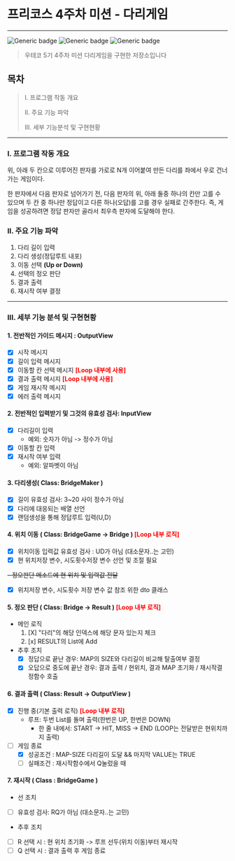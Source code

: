 # 프리코스 4주차 미션 - 다리게임

---

![Generic badge](https://img.shields.io/badge/precourse-week4-green.svg)
![Generic badge](https://img.shields.io/badge/test-6_passed-blue.svg)
![Generic badge](https://img.shields.io/badge/version-1.1.0-brightgreen.svg)

> 우테코 5기 4주차 미션 다리게임을 구현한 저장소입니다

## 목차

> I. 프로그램 작동 개요
>
> II. 주요 기능 파악
>
> III. 세부 기능분석 및 구현현황

___

### I. 프로그램 작동 개요

위, 아래 두 칸으로 이루어진 판자를 가로로 N개 이어붙여 만든 다리를 좌에서 우로 건너가는 게임이다.

한 판자에서 다음 판자로 넘어가기 전, 다음 판자의 위, 아래 둘중 하나의 칸만 고를 수 있으며 두 칸 중 하나만 정답이고 다른 하나(오답)를 고를 경우 실패로 간주한다.
즉, 게임을 성공하려면 정답 판자만 골라서 최우측 판자에 도달해야 한다.

### II. 주요 기능 파악

1. 다리 길이 입력
2. 다리 생성(정답루트 내포)
3. 이동 선택 **(Up or Down)**
4. 선택의 정오 판단
5. 결과 출력
6. 재시작 여부 결정

---

### III. 세부 기능 분석 및 구현현황

#### 1. 전반적인 가이드 메시지 : OutputView

- [x] 시작 메시지
- [x] 길이 입력 메시지
- [x] 이동할 칸 선택 메시지 <span style="color:red">**[Loop 내부에 사용]**
- [x] 결과 출력 메시지 <span style="color:red">**[Loop 내부에 사용]**
- [x] 게임 재시작 메시지
- [X] 에러 출력 메시지

#### 2. 전반적인 입력받기 및 그것의 유효성 검사: InputView

- [x] 다리길이 입력
    * 예외: 숫자가 아님 -> 정수가 아님
- [x] 이동할 칸 입력
- [x] 재시작 여부 입력
    * 예외: 알파벳이 아님

#### 3. 다리생성( Class: BridgeMaker )

- [X] 길이 유효성 검사: 3~20 사이 정수가 아님
- [X] 다리에 대응되는 배열 선언
- [X] 랜덤생성을 통해 정답루트 입력(U,D)

#### 4. 위치 이동 ( Class: BridgeGame -> Bridge ) <span style="color:red">**[Loop 내부 로직]**

- [X] 위치이동 입력값 유효성 검사 :  UD가 아님 (대소문자..는 고민)
- [X] 현 위치저장 변수, 시도횟수저장 변수 선언 및 조절 필요

~~- 정오판단 메소드에 현 위치 및 입력값 전달~~

- [X] 위치저장 변수, 시도횟수 저장 변수 값 참조 위한 dto 클래스

#### 5. 정오 판단 ( Class: Bridge -> Result ) <span style="color:red">**[Loop 내부 로직]**

* 메인 로직
    1) [X] "다리"의 해당 인덱스에 해당 문자 있는지 체크
    2) [x] RESULT의 List<bool>에 Add
* 추후 조치
    - [x] 정답으로 끝난 경우: MAP의 SIZE와 다리길이 비교해 탈출여부 결정
    - [x] 오답으로 중도에 끝난 경우: 결과 출력 / 현위치, 결과 MAP 초기화 / 재시작결정함수 호출

#### 6. 결과 출력 ( Class: Result -> OutputView )

- [x] 진행 중(기본 출력 로직) <span style="color:red">**[Loop 내부 로직]**
    - 루프: 두번 List를 돌며 출력(한번은 UP, 한번은 DOWN)
        * 한 줄 내에서: START -> HIT, MISS -> END
          (LOOP는 전달받은 현위치까지 출력)
- [ ] 게임 종료
    * [X] 성공조건 : MAP-SIZE 다리길이 도달 && 마지막 VALUE는 TRUE
    * [ ] 실패조건 : 재시작함수에서 Q눌렀을 때

#### 7. 재시작 ( Class : BridgeGame )

- 선 조치
- [ ] 유효성 검사: RQ가 아님 (대소문자..는 고민)
- 추후 조치
- [ ] R 선택 시 : 현 위치 초기화 -> 루프 선두(위치 이동)부터 재시작
- [ ] Q 선택 시 : 결과 출력 후 게임 종료
